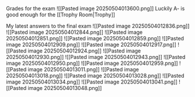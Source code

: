 Grades for the exam
![[Pasted image 20250504013600.png]]
Luckily A- is good enough for the [[Trophy Room|Trophy]]

My latest answers to the final exam
![[Pasted image 20250504012836.png]]
![[Pasted image 20250504012844.png]]
![[Pasted image 20250504012851.png]]
![[Pasted image 20250504012859.png]]
![[Pasted image 20250504012909.png]]
![[Pasted image 20250504012917.png]]
![[Pasted image 20250504012924.png]]
![[Pasted image 20250504012930.png]]
![[Pasted image 20250504012943.png]]
![[Pasted image 20250504012950.png]]
![[Pasted image 20250504012959.png]]
![[Pasted image 20250504013011.png]]
![[Pasted image 20250504013018.png]]
![[Pasted image 20250504013028.png]]
![[Pasted image 20250504013034.png]]
![[Pasted image 20250504013041.png]]
![[Pasted image 20250504013048.png]]